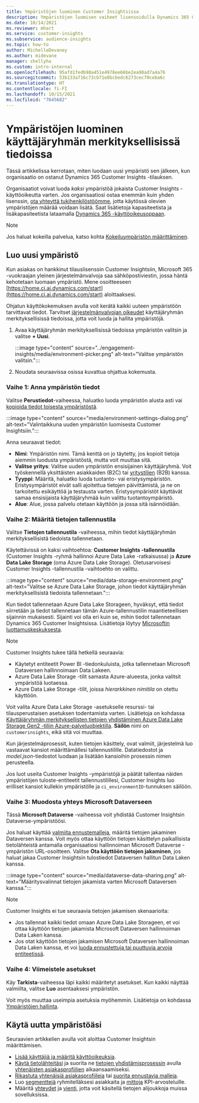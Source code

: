 ```yaml
---
title: Ympäristöjen luominen Customer Insightsissa
description: Ympäristöjen luomisen vaiheet lisensoidulla Dynamics 365 Customer Insights -tilauksella.
ms.date: 10/14/2021
ms.reviewer: mhart
ms.service: customer-insights
ms.subservice: audience-insights
ms.topic: how-to
author: MichelleDevaney
ms.author: midevane
manager: shellyha
ms.custom: intro-internal
ms.openlocfilehash: 95afd1fedb98a451e4978ee66be2ea98ad7a4a76
ms.sourcegitcommit: 53b133a716c73cb71e8bcbedc6273cec70ceba6c
ms.translationtype: HT
ms.contentlocale: fi-FI
ms.lasthandoff: 10/15/2021
ms.locfileid: "7645682"
---
```

# <a name="create-an-environment-in-audience-insights"></a>Ympäristöjen luominen käyttäjäryhmän merkityksellisissä tiedoissa

Tässä artikkelissa kerrotaan, miten luodaan uusi ympäristö sen jälkeen, kun organisaatio on ostanut Dynamics 365 Customer Insights -tilauksen. 

Organisaatiot voivat luoda *kaksi* ympäristöä jokaista Customer Insights -käyttöoikeutta varten. Jos organisaatiosi ostaa enemmän kuin yhden lisenssin, [ota yhteyttä tukihenkilöstöömme](https://go.microsoft.com/fwlink/?linkid=2079641), jotta käytössä olevien ympäristöjen määrää voidaan lisätä. Saat lisätietoja kapasiteetista ja lisäkapasiteetista lataamalla [Dynamics 365 -käyttöoikeusoppaan](https://go.microsoft.com/fwlink/?LinkId=866544).

> [!NOTE]
> Jos haluat kokeilla palvelua, katso kohta [Kokeiluympäristön määrittäminen](../trial-signup.md).

## <a name="create-a-new-environment"></a>Luo uusi ympäristö

Kun asiakas on hankkinut tilauslisenssin Customer Insightsiin, Microsoft 365 -vuokraajan yleinen järjestelmänvalvoja saa sähköpostiviestin, jossa häntä kehotetaan luomaan ympäristö. Mene osoitteeseen [https://home.ci.ai.dynamics.com/start](https://home.ci.ai.dynamics.com/start) aloittaaksesi. 

Ohjatun käyttökokemuksen avulla voit kerätä kaikki uuteen ympäristöön tarvittavat tiedot. Tarvitset [järjestelmänvalvojan oikeudet](permissions.md) käyttäjäryhmän merkityksellisissä tiedoissa, jotta voit luoda ja hallita ympäristöjä.

1. Avaa käyttäjäryhmän merkityksellisissä tiedoissa ympäristön valitsin ja valitse **+ Uusi**.
  
   :::image type="content" source="../engagement-insights/media/environment-picker.png" alt-text="Valitse ympäristön valitsin.":::

1. Noudata seuraavissa osissa kuvattua ohjattua kokemusta.

### <a name="step-1-provide-environment-information"></a>Vaihe 1: Anna ympäristön tiedot

Valitse **Perustiedot**-vaiheessa, haluatko luoda ympäristön alusta asti vai [kopioida tiedot toisesta ympäristöstä](manage-environments.md#copy-the-environment-configuration).

   :::image type="content" source="media/environment-settings-dialog.png" alt-text="Valintaikkuna uuden ympäristön luomisesta Customer Insightsiin.":::

Anna seuraavat tiedot:
   - **Nimi**: Ympäristön nimi. Tämä kenttä on jo täytetty, jos kopioit tietoja aiemmin luodusta ympäristöstä, mutta voit muuttaa sitä.
   - **Valitse yritys**: Valitse uuden ympäristön ensisijainen käyttäjäryhmä. Voit työskennellä yksittäisten asiakkaiden (B2C) tai [yritystilien](work-with-business-accounts.md) (B2B) kanssa.
   - **Tyyppi**: Määritä, haluatko luoda tuotanto- vai eristysympäristön. Eristysympäristöt eivät salli ajoitettua tietojen päivittämistä, ja ne on tarkoitettu esikäyttöä ja testausta varten. Eristysympäristöt käyttävät samaa ensisijaista käyttäjäryhmää kuin valittu tuotantoympäristö.
   - **Alue**: Alue, jossa palvelu otetaan käyttöön ja jossa sitä isännöidään.

### <a name="step-2-configure-data-storage"></a>Vaihe 2: Määritä tietojen tallennustila

Valitse **Tietojen tallennustila** -vaiheessa, mihin tiedot käyttäjäryhmän merkityksellisistä tiedoista tallennetaan.

Käytettävissä on kaksi vaihtoehtoa: **Customer Insights -tallennustila** (Customer Insights -ryhmä hallinnoi Azure Data Lake -ratkaisussa) ja **Azure Data Lake Storage** (oma Azure Data Lake Storage). Oletusarvoisesi Customer Insights -tallennustila -vaihtoehto on valittu.

:::image type="content" source="media/data-storage-environment.png" alt-text="Valitse se Azure Data Lake Storage, johon tiedot käyttäjäryhmän merkityksellisistä tiedoista tallennetaan.":::

Kun tiedot tallennetaan Azure Data Lake Storageen, hyväksyt, että tiedot siirretään ja tiedot tallennetaan tämän Azure-tallennustilin maantieteellisen sijainnin mukaisesti. Sijainti voi olla eri kuin se, mihin tiedot tallennetaan Dynamics 365 Customer Insightsissa. Lisätietoja löytyy [Microsoftin luottamuskeskuksesta](https://www.microsoft.com/trust-center).

> [!NOTE]
> Customer Insights tukee tällä hetkellä seuraavia:
> - Käytetyt entiteetit Power BI -tiedonkuluista, jotka tallennetaan Microsoft Dataversen hallinnoimaan Data Lakeen.  
> - Azure Data Lake Storage -tilit samasta Azure-alueesta, jonka valitsit ympäristöä luotaessa.
> - Azure Data Lake Storage -tilit, joissa *hierarkkinen nimitila* on otettu käyttöön.

Voit valita Azure Data Lake Storage -asetukselle resurssi- tai tilausperustaisen asetuksen todentamista varten. Lisätietoja on kohdassa [Käyttäjäryhmän merkityksellisten tietojen yhdistäminen Azure Data Lake Storage Gen2 -tiliin Azure-palveluobjektilla](connect-service-principal.md). **Säilön** nimi on `customerinsights`, eikä sitä voi muuttaa.

Kun järjestelmäprosessit, kuten tietojen käsittely, ovat valmiit, järjestelmä luo vastaavat kansiot määrittämällesi tallennustilille. Datatiedostot ja *model.json*-tiedostot luodaan ja lisätään kansioihin prosessin nimen perusteella.

Jos luot useita Customer Insights -ympäristöjä ja päätät tallentaa näiden ympäristöjen tuloste-entiteetit tallennustilillesi, Customer Insights luo erilliset kansiot kullekin ympäristölle ja `ci_environmentID`-tunnuksen säilöön.

### <a name="step-3-connect-to-microsoft-dataverse"></a>Vaihe 3: Muodosta yhteys Microsoft Dataverseen
   
Tässä **Microsoft Dataverse** -vaiheessa voit yhdistää Customer Insightsin Dataverse-ympäristöösi.

Jos haluat käyttää [valmiita ennustemalleja](predictions-overview.md#out-of-box-models), määritä tietojen jakaminen Dataversen kanssa. Voit myös ottaa käyttöön tietojen käsittelyn paikallisista tietolähteistä antamalla organisaatiosi hallinnoiman Microsoft Dataverse -ympäristön URL-osoitteen. Valitse **Ota käyttöön tietojen jakaminen**, jos haluat jakaa Customer Insightsin tulostiedot Dataversen hallitun Data Laken kanssa.

:::image type="content" source="media/dataverse-data-sharing.png" alt-text="Määritysvalinnat tietojen jakamista varten Microsoft Dataversen kanssa.":::

> [!NOTE]
> Customer Insights ei tue seuraavia tietojen jakamisen skenaarioita:
> - Jos tallennat kaikki tiedot omaan Azure Data Lake Storageen, et voi ottaa käyttöön tietojen jakamista Microsoft Dataversen hallinnoiman Data Laken kanssa.
> - Jos otat käyttöön tietojen jakamisen Microsoft Dataversen hallinnoiman Data Laken kanssa, et voi [luoda ennustettuja tai puuttuvia arvoja entiteetissä](predictions.md).

### <a name="step-4-finalize-the-settings"></a>Vaihe 4: Viimeistele asetukset

Käy **Tarkista**-vaiheessa läpi kaikki määritetyt asetukset. Kun kaikki näyttää valmiilta, valitse **Luo** asentaaksesi ympäristön. 

Voit myös muuttaa useimpia asetuksia myöhemmin. Lisätietoja on kohdassa [Ympäristöjen hallinta](manage-environments.md).

## <a name="work-with-your-new-environment"></a>Käytä uutta ympäristöäsi

Seuraavien artikkelien avulla voit aloittaa Customer Insightsin määrittämisen. 

- [Lisää käyttäjiä ja määritä käyttöoikeuksia](permissions.md).
- [Käytä tietolähteitäsi](data-sources.md) ja suorita ne [tietojen yhdistämisprosessin](data-unification.md) avulla [yhtenäisten asiakasprofiilien](customer-profiles.md) aikaansaamiseksi.
- [Rikastuta yhtenäisiä asiakasprofiileja](enrichment-hub.md) tai [suorita ennustavia malleja](predictions-overview.md).
- Luo [segmenttejä](segments.md) ryhmitelläksesi asiakkaita ja [mittoja](measures.md) KPI-arvosteluille.
- Määritä [yhteydet](connections.md) ja [vienti](export-destinations.md), jotta voit käsitellä tietojen alijoukkoja muissa sovelluksissa.
